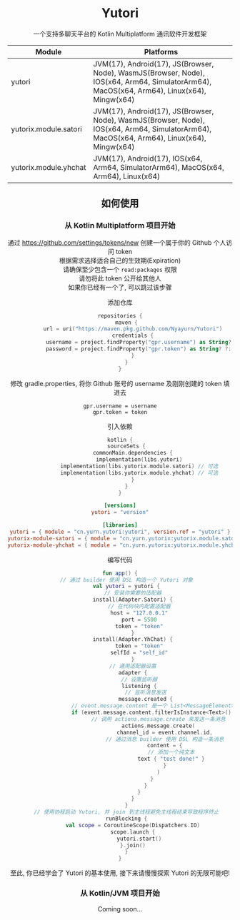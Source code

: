 <div align="center">

# Yutori

一个支持多聊天平台的 Kotlin Multiplatform 通讯软件开发框架

| Module                | Platforms                                                                                                                                  |
|-----------------------|--------------------------------------------------------------------------------------------------------------------------------------------|
| yutori                | JVM(17), Android(17), JS(Browser, Node), WasmJS(Browser, Node), IOS(x64, Arm64, SimulatorArm64), MacOS(x64, Arm64), Linux(x64), Mingw(x64) |
| yutorix.module.satori | JVM(17), Android(17), JS(Browser, Node), WasmJS(Browser, Node), IOS(x64, Arm64, SimulatorArm64), MacOS(x64, Arm64), Linux(x64), Mingw(x64) |
| yutorix.module.yhchat | JVM(17), Android(17), IOS(x64, Arm64, SimulatorArm64), MacOS(x64, Arm64), Linux(x64)                                                       |

## 如何使用

### 从 Kotlin Multiplatform 项目开始

通过 https://github.com/settings/tokens/new 创建一个属于你的 Github 个人访问 token<br>
根据需求选择适合自己的生效期(Expiration)<br>
请确保至少包含一个 `read:packages` 权限<br>
请勿将此 token 公开给其他人<br>
如果你已经有一个了, 可以跳过该步骤

添加仓库

```kotlin
repositories {
    maven {
        url = uri("https://maven.pkg.github.com/Nyayurn/Yutori")
        credentials {
            username = project.findProperty("gpr.username") as String? ?: System.getenv("USERNAME")
            password = project.findProperty("gpr.token") as String? ?: System.getenv("TOKEN")
        }
    }
}
```

修改 gradle.properties, 将你 Github 账号的 username 及刚刚创建的 token 填进去

```properties
gpr.username = username
gpr.token = token
```

引入依赖

```kotlin
kotlin {
    sourceSets {
        commonMain.dependencies {
            implementation(libs.yutori)
            implementation(libs.yutorix.module.satori) // 可选
            implementation(libs.yutorix.module.yhchat) // 可选
        }
    }
}
```

```toml
[versions]
yutori = "version"

[libraries]
yutori = { module = "cn.yurn.yutori:yutori", version.ref = "yutori" }
yutorix-module-satori = { module = "cn.yurn.yutorix:yutorix.module.satori", version.ref = "yutori" }
yutorix-module-yhchat = { module = "cn.yurn.yutorix:yutorix.module.yhchat", version.ref = "yutori" }
```

编写代码

```kotlin
fun app() {
    // 通过 builder 使用 DSL 构造一个 Yutori 对象
    val yutori = yutori {
        // 安装你需要的适配器
        install(Adapter.Satori) {
            // 在代码块内配置适配器
            host = "127.0.0.1"
            port = 5500
            token = "token"
        }
        install(Adapter.YhChat) {
            token = "token"
            selfId = "self_id"
        }
        // 通用适配器设置
        adapter {
            // 设置监听器
            listening {
                // 监听消息发送
                message.created {
                    // event.message.content 是一个 List<MessageElement> 对象, 通过过滤获得所有纯文本并拼接成字符串
                    if (event.message.content.filterIsInstance<Text>().joinToString("") { it.text } == "test") {
                        // 调用 actions.message.create 来发送一条消息
                        actions.message.create(
                            channel_id = event.channel.id,
                            // 通过消息 builder 使用 DSL 构造一条消息
                            content = {
                                // 添加一个纯文本
                                text { "test done!" }
                            }
                        )
                    }
                }
            }
        }
    }
    // 使用协程启动 Yutori, 并 join 到主线程避免主线程结束导致程序终止
    runBlocking {
        val scope = CoroutineScope(Dispatchers.IO)
        scope.launch {
            yutori.start()
        }.join()
    }
}
```

至此, 你已经学会了 Yutori 的基本使用, 接下来请慢慢探索 Yutori 的无限可能吧!

### 从 Kotlin/JVM 项目开始

Coming soon...

</div>